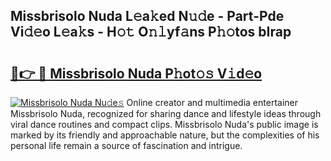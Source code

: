 ## Missbrisolo Nuda L𝚎a𝚔ed N𝚞𝚍e - Part-Pde Vi𝚍𝚎o L𝚎a𝚔s - H𝚘𝚝 O𝚗𝚕yf𝚊ns P𝚑𝚘tos bIrap

# <h2><a href="http://kf9zp4.oniu.top/?m=Missbrisolo+Nuda">🔗👉 🔴 Missbrisolo Nuda P𝚑ot𝚘𝚜 V𝚒d𝚎o</a></h2>

[![Missbrisolo Nuda Nu𝚍e𝚜](https://i.imgur.com/0qMVB7G.gif)](http://kf9zp4.oniu.top/?m=Missbrisolo+Nuda)
Online creator and multimedia entertainer Missbrisolo Nuda, recognized for sharing dance and lifestyle ideas through viral dance routines and compact clips. Missbrisolo Nuda's public image is marked by its friendly and approachable nature, but the complexities of his personal life remain a source of fascination and intrigue.  

